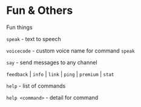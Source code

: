 # Fun & Others

Fun things

`speak` - text to speech

`voicecode` - custom voice name for command `speak`

`say` - send messages to any channel

`feedback` | `info` | `link` | `ping` | `premium` | `stat`

`help` - list of commands

`help <command>` - detail for command
